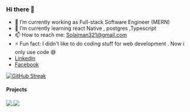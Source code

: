 ### Hi there 👋

- 🔭 I’m currently working as Full-stack Software Engineer (MERN)
- 🌱 I’m currently learning react Native , postgres ,Typescript
- 📫 How to reach me: Solaiman321@gmail.com
- ⚡ Fun fact: I didn't like to do coding stuff for web development . Now i only use code 😅
- [Linkedin](https://www.linkedin.com/in/mohammad-solaiman)
- [Facebook](https://www.facebook.com/Mohammadsolaiman0)

[![GitHub Streak](https://github-readme-streak-stats.herokuapp.com/?user=solaimanx&count_private=true)](https://git.io/streak-stats)


#### Projects

<a href="https://github.com/Solaimanx/Covid-19-and-Vaccine-Tracker" >
  <!-- Change the `github-readme-stats.anuraghazra1.vercel.app` to `github-readme-stats.vercel.app`  -->
  <img align="center" src="https://github-readme-stats-anuraghazra1.vercel.app/api/pin/?username=solaimanx&repo=Covid-19-and-Vaccine-Tracker&theme=dark" />
</a>



<a href="https://github.com/Solaimanx/Linkedin-clone" >
  <!-- Change the `github-readme-stats.anuraghazra1.vercel.app` to `github-readme-stats.vercel.app`  -->
  <img align="center" src="https://github-readme-stats-anuraghazra1.vercel.app/api/pin/?username=solaimanx&repo=Linkedin-clone&theme=dark" />
</a>

